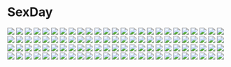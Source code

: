 # SexDay
![](https://konachan.com/jpeg/ed5b20de0569c70b6b15a8bcd66c804f/Konachan.com%20-%20246709%20clouds%20dark%20eva-01%20mecha%20neon_genesis_evangelion%20sky%20watermark.jpg)
![](https://konachan.com/jpeg/09f83315f45923592f9a45306cbb1a8a/Konachan.com%20-%20294537%20breasts%20brown_hair%20censored%20ensemble_%28company%29%20game_cg%20kotoishi_iori%20long_hair%20navel%20nipples%20nude%20pussy_juice%20sex%20tagme_%28artist%29.jpg)
![](https://konachan.com/jpeg/f56f93f567bd5aef1472aa6785d31fe8/Konachan.com%20-%2037361%20asahina_mikuru%20goth-loli%20lolita_fashion%20nagato_yuki%20suzumiya_haruhi%20suzumiya_haruhi_no_yuutsu%20vector.jpg)
![](https://konachan.com/jpeg/f06afc08ca9d97ee30f93a229ada0d4b/Konachan.com%20-%20302479%20camera%20close%20hatsune_miku%20headphones%20microphone%20signed%20spencer_sais%20twintails%20vocaloid%20watermark.jpg)
![](https://konachan.com/image/679986aa79b5d07c852b76091a020427/Konachan.com%20-%20197280%20black_eyes%20black_hair%20blush%20flowers%20headband%20orange%20saten_ruiko%20to_aru_kagaku_no_railgun%20to_aru_majutsu_no_index.jpg)
![](https://konachan.com/jpeg/9ba7bf2a9b8a1d4927a76458636104f2/Konachan.com%20-%20268263%20aliasing%20blush%20bow%20butterfly%20catgirl%20dress%20flowers%20garter%20long_hair%20moon%20red_eyes%20sky%20stars%20twintails%20vocaloid%20voiceroid%20wand%20watermark%20white_hair.jpg)
![](https://konachan.com/image/116445a963cde7cef322b0eb0735109c/Konachan.com%20-%2049926%20kyoukai_no_rinne%20mamiya_sakura%20rokudou_rinne%20takahashi_rumiko.jpg)
![](https://konachan.com/image/21ff17e1c84c27510acb29fa5db08c2a/Konachan.com%20-%20128279%20aqua_eyes%20black_eyes%20black_hair%20blonde_hair%20brown_eyes%20kimono%20loli%20long_hair%20male%20pointed_ears%20purple_eyes%20purple_hair%20s.h.v%20short_hair%20yellow_eyes.jpg)
![](https://konachan.com/image/48c53bf81faab7b6a863e2cf49e6a53e/Konachan.com%20-%20191761%20anthropomorphism%20brown_eyes%20brown_hair%20cherry_blossoms%20flowers%20headband%20japanese_clothes%20long_hair%20miko%20oki_%28koi0koi%29%20sarashi%20skirt%20underwear.jpg)
![](https://konachan.com/jpeg/cd84c55e18657e07a04799d15ab65a69/Konachan.com%20-%20177651%20black_hair%20bow%20brown_eyes%20food%20game_cg%20giga%20kiss_ato%20kneehighs%20natsume_azusa%20school_uniform%20skirt%20tagme_%28artist%29.jpg)
![](https://konachan.com/image/42c93778f86dc4367d80b6eeec992959/Konachan.com%20-%2011685%20ar_tonelico%20ar_tonelico_ii%20cloche_leythal_pastalia%20croix_batel%20luca_trulyworth%20nagi_ryou%20purple_eyes%20white.jpg)
![](https://konachan.com/image/f7a18da586c23b15bec17081f7700c99/Konachan.com%20-%2089159%20hug%20kagamine_len%20kagamine_rin%20male%20vocaloid.jpg)
![](https://konachan.com/image/95bef41140dba84630da12dab11259b8/Konachan.com%20-%20239957%20bou_nin%20clouds%20nobody%20original%20petals%20scenic.jpg)
![](https://konachan.com/jpeg/d213a5a8d3b18d5983606ecfc08c80aa/Konachan.com%20-%20249682%20boots%20green_hair%20long_hair%20narcolepsy-1900%20original%20socks%20thighhighs%20twintails%20white.jpg)
![](https://konachan.com/image/2fee4ecfe2874d9ab1803142b671a038/Konachan.com%20-%20100825%20black_hair%20blue_eyes%20blue_hair%20blush%20boots%20brown_hair%20cheren%20green_eyes%20hat%20hibiki%20jun%20koki%20n%20pikachu%20pokemon%20red_eyes%20red_hair%20scarf%20silver%20touya.jpg)
![](https://konachan.com/jpeg/84f272ce49472997be10f7a94f550a42/Konachan.com%20-%20239825%20black_hair%20chitanda_eru%20cici%20green_eyes%20hyouka%20kneehighs%20long_hair%20male%20oreki_houtarou%20purple_eyes%20school_uniform%20short_hair%20skirt%20umbrella%20white.jpg)
![](https://konachan.com/jpeg/5dd405c774bd164b329c2cfc138e6a27/Konachan.com%20-%20226906%20anastasia_%28idolmaster%29%20idolmaster%20idolmaster_cinderella_girls%20kanzaki_ranko%20nitta_minami%20yuuki_tatsuya.jpg)
![](https://konachan.com/jpeg/ad4e826d266faeb80e24ea083fd3fc97/Konachan.com%20-%20143247%20alice_margatroid%20blood%20boat%20brown%20doll%20monochrome%20onozuka_komachi%20scythe%20shanghai_doll%20sword%20touhou%20weapon%20yam-potong.jpg)
![](https://konachan.com/image/c6cd194e60c99dbda390ecd01f452d32/Konachan.com%20-%2071639%20black_hair%20bleach%20brown_hair%20glasses%20group%20inoue_orihime%20ishida_uryuu%20kon%20kuchiki_rukia%20long_hair%20male%20orange_hair%20short_hair%20yasutora_sado.jpg)
![](https://konachan.com/image/5b7e75f199ab4f3a8237504fe013637b/Konachan.com%20-%20145536%20alice_in_wonderland%20blue_eyes%20blue_hair%20blush%20cheshire_cat%20gloves%20hat%20kasei_%28xyz%29%20maid%20school_uniform%20shiori_otoha%20short_hair%20tree%20white_rabbit.jpg)
![](https://konachan.com/image/be7d2a8231259f084a4ee25a4084f9c6/Konachan.com%20-%2070201%20flowers%20gun%20weapon.jpg)
![](https://konachan.com/image/059d5fcdd9ab62998e77880c82536696/Konachan.com%20-%20101412%202girls%20bikini%20breasts%20charlotte_dunois%20cleavage%20eyepatch%20infinite_stratos%20laura_bodewig%20swimsuit%20white.jpg)
![](https://konachan.com/jpeg/f4dd85b790f7d7147241fa771cdfb2da/Konachan.com%20-%20136323%20bed%20censored%20game_cg%20habane_kotori%20kono_oozora_ni_tsubasa_wo_hirogete%20nipples%20nude.jpg)
![](https://konachan.com/jpeg/e4dc4061ca05dd0ad5d19d78e27101e0/Konachan.com%20-%20154090%20black_hair%20blue_eyes%20blush%20fi-san%20gloves%20hat%20long_hair%20navel.jpg)
![](https://konachan.com/jpeg/77503540fb4e746a77a3c1b2436a4f94/Konachan.com%20-%20158748%20blue_eyes%20game_cg%20hayakawa_harui%20lass%20michioka_airi%20necklace%20panties%20pink_hair%20spread_legs%20thighhighs%20twintails%20underwear.jpg)
![](https://konachan.com/jpeg/95e565f03d79a8fcdc8f5cc3de33da75/Konachan.com%20-%20227406%20hinanawi_tenshi%20houkiboshi%20touhou.jpg)
![](https://konachan.com/jpeg/d7193299f54827e103d42e4737949766/Konachan.com%20-%20108994%20blue_eyes%20game_cg%20grass%20kureha_%28maikaze_no_melt%29%20maikaze_no_melt%20pointed_ears%20purple_hair%20shorts%20tenmaso%20whirlpool.jpg)
![](https://konachan.com/image/a1ce51207a9e3dabc728968af0d274f1/Konachan.com%20-%20181137%20dress%20goth-loli%20lolita_fashion%20peach-pit%20rozen_maiden%20suigintou.jpg)
![](https://konachan.com/image/682e3dc173eb8dd1bb347d1f0974fb9e/Konachan.com%20-%20190330%20ass%20black_hair%20blush%20breasts%20brown_eyes%20gloves%20grass%20green_eyes%20headphones%20nipples%20nude%20ponytail%20pubic_hair%20socks%20tan_lines%20tree%20wet%20yohane%20yuri.jpg)
![](https://konachan.com/image/3865fe3769f78ff944309c852f02791a/Konachan.com%20-%2077381%20kagamine_rin%20vocaloid.jpg)
![](https://konachan.com/jpeg/b0615e0e6548c592ddfac124ac7b645c/Konachan.com%20-%206910%20aqua_eyes%20black_hair%20cradle%20elbow_gloves%20eyepatch%20flowers%20gloves%20gray_hair%20hakurei_reimu%20long_hair%20miko%20red_eyes%20ribbons%20touhou%20wings%20yakumo_yukari.jpg)
![](https://konachan.com/image/c3d19e1238587c85020e727269eb03d7/Konachan.com%20-%20116996%20caffein%20kasane_teto%20utau.jpg)
![](https://konachan.com/image/deb80b484bf786f58469fdbbc59cd1c7/Konachan.com%20-%20286269%20braids%20jpeg_artifacts%20long_hair%20naox%20original%20scenic%20school_uniform%20skirt%20twintails.jpg)
![](https://konachan.com/image/fd9a18d8fe06617b504a713f2288fe8f/Konachan.com%20-%2022704%20animal%20asahina_mikuru%20dog%20flowers%20petals%20spring%20suzumiya_haruhi_no_yuutsu%20third-party_edit%20vector.jpg)
![](https://konachan.com/image/e51cc3a96e11c3c466518ec785c26e57/Konachan.com%20-%20152957%20gun%20infinite_stratos%20laura_bodewig%20mecha%20nenchi%20tagme%20weapon%20zoom_layer.jpg)
![](https://konachan.com/image/df12c44b84ec3ef2312de1216c98f645/Konachan.com%20-%2032077%20final_fantasy%20final_fantasy_vii%20final_fantasy_vii_advent_children%20tifa_lockhart.jpg)
![](https://konachan.com/image/d0e2999d4fd59c7a7f1e248fc1857ea1/Konachan.com%20-%2011832%20priest_%28ragnarok_online%29%20ragnarok_online.jpg)
![](https://konachan.com/jpeg/aa9b79d4a389a850e2cbe3b874df1b8d/Konachan.com%20-%20197538%20aeve%20breasts%20cleavage%20headband%20kasumigaoka_utaha%20long_hair%20naked_shirt%20no_bra%20open_shirt%20red_eyes%20saenai_heroine_no_sodatekata%20shirt.jpg)
![](https://konachan.com/jpeg/5bf1e4143f4498ed1a937b34c4282a84/Konachan.com%20-%20202237%20all_male%20aqua_eyes%20blonde_hair%20cape%20fang%20hoodie%20hyakuya_mikaela%20kawasaki_toiro%20male%20owari_no_seraph%20short_hair%20white.jpg)
![](https://konachan.com/jpeg/de9c9c6353bfefb725e8066e7a4ed56f/Konachan.com%20-%20120819%20game_cg%20ninomae_sakura%20shunki_gentei_poco_a_poco.jpg)
![](https://konachan.com/jpeg/ee82e685dd73b46182748ba89326ead6/Konachan.com%20-%2083022%20glasses%20hat%20majolica_le_fay%20ookami-san_to_shichinin_no_nakama-tachi%20transparent%20vector.jpg)
![](https://konachan.com/image/5aba1adbee759aa625363240043e7d36/Konachan.com%20-%20173519%20animal_ears%20autumn%20gray_hair%20hat%20inubashiri_momiji%20pantyhose%20pink_eyes%20ribbons%20short_hair%20skirt%20tail%20touhou%20wolfgirl%20yumemomosaka.jpg)
![](https://konachan.com/jpeg/d4031f7a87b9333b80182e2f78587524/Konachan.com%20-%20191974%20cube%20enomoto_kaho%20game_cg%20kantoku%20your_diary.jpg)
![](https://konachan.com/jpeg/fac2b4d02aa9799627eb23826dcc76f2/Konachan.com%20-%20221995%20black_eyes%20boots%20bow%20brown_eyes%20brown_hair%20chain%20fire%20green_eyes%20group%20idolmaster%20long_hair%20microphone%20navel%20shorts%20skirt%20tie%20wink%20yamato_aki.jpg)
![](https://konachan.com/image/3277d5a1b83f5c9833b1618c49c3caee/Konachan.com%20-%20185856%202girls%20bikini%20blonde_hair%20breasts%20cleavage%20estelle_norn_stern%20kenkoku_no_jungfrau%20long_hair%20swimsuit%20yasaka_minato.jpg)
![](https://konachan.com/image/d99fa90908ecfb9ab6c281bdc561f511/Konachan.com%20-%20213955%20aqua_eyes%20bikini_top%20black_hair%20black_rock_shooter%20chain%20gloves%20hanshu%20hoodie%20kuroi_mato%20long_hair%20shorts%20twintails%20weapon.jpg)
![](https://konachan.com/image/a22e913b2ff7e13c4d62a56a93330695/Konachan.com%20-%2033424%20alphonse_elric%20animal%20dog%20edward_elric%20fullmetal_alchemist.jpg)
![](https://konachan.com/image/d6603e8ce5c06a19b2755990b3cd8160/Konachan.com%20-%20194560%20aqua_eyes%20braids%20breasts%20cleavage%20food%20game_cg%20long_hair%20necklace%20ohno_tetsuya%20prism_princess%20purple_hair%20shiina_kaho%20thighhighs.jpg)
![](https://konachan.com/image/170728003268f169151a9f46296c3791/Konachan.com%20-%2014131%20disgaea%20flonne%20prinny%20prinny_squad.jpg)
![](https://konachan.com/image/5d4f35164c7564793649fa9f560206f2/Konachan.com%20-%20186103%20blush%20breasts%20nipples%20panties%20panty_pull%20scan%20see_through%20shiwasu_no_okina%20tagme%20underwear%20undressing.jpg)
![](https://konachan.com/jpeg/3ccf892f77b6070655d82b9eaf7320e4/Konachan.com%20-%20290635%20aqua_eyes%20ass%20choker%20fate_grand_order%20fate_%28series%29%20long_hair%20meltryllis%20purple_hair%20ribbons%20swimsuit%20yuunagi_%28seventh_heaven%29.jpg)
![](https://konachan.com/jpeg/49903e1c1353d2a7d8847af732f9659d/Konachan.com%20-%20143947%202girls%20demon%20f7%28eiki%29%20fang%20glasses%20gray_hair%20green_hair%20gun%20horns%20kneesocks_%28character%29%20long_hair%20scanty%20scythe%20thighhighs%20weapon%20yellow_eyes.jpg)
![](https://konachan.com/image/f991dfc1740e6dba4cb1ab710a7f86db/Konachan.com%20-%2012346%20anemone%20butterfly%20eureka_seven.jpg)
![](https://konachan.com/image/5613b9d2e246b94fb184cc29a1abe58b/Konachan.com%20-%20162788%20animal_ears%20bodysuit%20deneb_%28noble324%29%20green_eyes%20jpeg_artifacts%20long_hair%20original%20red_hair%20skintight.jpg)
![](https://konachan.com/image/5127dd09d03da69eb785552da62b98e3/Konachan.com%20-%20139268%20ass%20breasts%20nipples%20sex%20tagme%20torn_clothes%20touhou.jpg)
![](https://konachan.com/image/65c914810577021cb5de40d8ed0e97f3/Konachan.com%20-%20223141%202girls%20akemi_homura%20barefoot%20kaname_madoka%20kiss%20mahou_shoujo_madoka_magica%20mizuki_%28flowerlanguage%29%20school_uniform%20shoujo_ai.jpg)
![](https://konachan.com/image/4510756055499041fdde0190274f154d/Konachan.com%20-%20174152%20black_eyes%20black_hair%20blue_hair%20bow%20breasts%20headband%20kneehighs%20long_hair%20miki_sayaka%20navel%20nipples%20open_shirt%20purple_eyes%20short_hair%20skirt%20yuri.jpg)
![](https://konachan.com/image/467174f6ffce220bff5c53707bb5cc75/Konachan.com%20-%2044785%20kuonji_alice%20mahou_tsukai_no_yoru%20type-moon.jpg)
![](https://konachan.com/jpeg/a4b1d8e4c622dad3f9a956c2efaf2e04/Konachan.com%20-%20237740%20aliasing%20book%20boots%20brown_hair%20cosplay%20final_fantasy%20glasses%20gloves%20hat%20itoha_nana%20kunikida_hanamaru%20long_hair%20thighhighs%20yellow_eyes.jpg)
![](https://konachan.com/image/80bd530f5a872c701ad3a54d1992fd0d/Konachan.com%20-%2015829%20f-ism%20maid%20murakami_suigun.jpg)
![](https://konachan.com/image/80520eef59018209572fbe935cf71e8b/Konachan.com%20-%20225272%20black_hair%20blue_eyes%20blush%20braids%20brown_eyes%20brown_hair%20cake%20crying%20food%20group%20misaki_akeno%20nosa_kouko%20ponytail%20red_eyes%20tears%20twintails%20wink.jpg)
![](https://konachan.com/jpeg/b29bfc090358cf775a27540a3dcfa4f5/Konachan.com%20-%20257356%20animal%20anthropomorphism%20azur_lane%20bird%20blonde_hair%20boots%20hat%20kazenokaze%20long_hair%20military%20purple_eyes%20skirt%20thighhighs%20tie%20uniform%20water.jpg)
![](https://konachan.com/image/bdcfc6e1bd4ab90b99969b66a447879f/Konachan.com%20-%20256299%20ass%20barefoot%20beach%20bikini%20blonde_hair%20blue_eyes%20clouds%20kiniro_mosaic%20kujou_karen%20loli%20long_hair%20ponytail%20purple_eyes%20ribbons%20sky%20swimsuit%20water.jpg)
![](https://konachan.com/image/bad81a4f491d7e7d6737e13260df47a6/Konachan.com%20-%20152691%20animal%20bird%20boat%20city%20landscape%20original%20scenic%20seo_tatsuya%20water.jpg)
![](https://konachan.com/jpeg/5c729df58e2f72bce7e96813db2d3878/Konachan.com%20-%20215006%20aliasing%20animal_ears%20anthropomorphism%20black_hair%20catgirl%20gloves%20kneehighs%20long_hair%20miko_92%20red_eyes%20ribbons%20school_uniform%20tail%20thighhighs%20twintails.jpg)
![](https://konachan.com/image/eaf24f41f44741d4d212d172e441aa20/Konachan.com%20-%2046501%20yarisakura_hime%20yozakura_quartet.jpg)
![](https://konachan.com/image/d4d47afa52ba67ee670a92d32e8a400f/Konachan.com%20-%2013986%20flcl.jpg)
![](https://konachan.com/image/1d8e4474d907756a51488467e21b8f9d/Konachan.com%20-%2050363%20bekkankou%20fortune_arterial%20sendo_erika%20swimsuit%20yuuki_kanade.jpg)
![](https://konachan.com/image/f63b946982d282c6a0fb1757ec7064a5/Konachan.com%20-%20167270%20bikini%20blue_eyes%20breasts%20cleavage%20hat%20long_hair%20megurine_luka%20mikoko_%28mg2%29%20navel%20pink_hair%20swimsuit%20tattoo%20vocaloid.jpg)
![](https://konachan.com/image/f1a1d28b987f306328a958f01a77feb9/Konachan.com%20-%20166631%202girls%20black_hair%20blush%20bubbles%20chain%20hato_satobeni%20houjuu_nue%20kneehighs%20murasa_minamitsu%20school_uniform%20short_hair%20shorts%20shoujo_ai%20touhou%20wings.jpg)
![](https://konachan.com/image/cc1a98f93e1bd8d4c1aecd11328b49df/Konachan.com%20-%2049937%20cirno%20fairy%20touhou.jpg)
![](https://konachan.com/jpeg/929bd06e97380954281b33a18b7dc3d1/Konachan.com%20-%20104238%202girls%20animal_ears%20bath%20kooh%20long_hair%20pangya%20red_eyes%20school_swimsuit%20swimsuit%20tatekawa_mako%20thighhighs%20twintails%20water%20wet.jpg)
![](https://konachan.com/image/5e7024b08f6bf0a31b8fe5654bc57028/Konachan.com%20-%2087891%20aqua_eyes%20blonde_hair%20breasts%20cleavage%20horns%20panties%20ragnarok_online%20thighhighs%20underwear.jpg)
![](https://konachan.com/image/73f4ef8211f576e8c9228a322a932253/Konachan.com%20-%20287062%20black_hair%20brown_eyes%20building%20city%20guitar%20instrument%20night%20original%20rooftop%20scenic%20short_hair%20shorts%20signed%20sky%20stars%20tamaki_%28tamaki_illust%29.jpg)
![](https://konachan.com/image/c5efe586e7ddccef510c24e4e21bc3ea/Konachan.com%20-%20281291%20blue_eyes%20blue_hair%20breasts%20cleavage%20dress%20kavka%20long_hair%20no_bra%20original%20tentacles.jpg)
![](https://konachan.com/jpeg/d5137d4206018ab195c31a8e91baf237/Konachan.com%20-%20258693%20blonde_hair%20cage%20cape%20dress%20fate_grand_order%20fate_%28series%29%20headdress%20long_hair%20magic%20red_eyes%20twintails%20waifu2x%20xia_%28ryugo%29.jpg)
![](https://konachan.com/image/73190ea96fb2990b435ddba7bf29dbfe/Konachan.com%20-%20195525%20aircraft%20animal%20aqua_eyes%20bird%20black_hair%20blue_hair%20brown_eyes%20brown_hair%20group%20long_hair%20male%20orange_hair%20original%20red_eyes%20short_hair%20skirt%20wadanaka.jpg)
![](https://konachan.com/jpeg/b7f1e09722737e6e80a3ddd568b939bb/Konachan.com%20-%20244528%20anus%20breasts%20censored%20game_cg%20gloves%20long_hair%20mirror%20nipples%20no_bra%20open_shirt%20panties%20penis%20pussy%20red_eyes%20ribbons%20sex%20thighhighs%20underwear.jpg)
![](https://konachan.com/image/330e718bf3bbf63b0d45328fe1155e15/Konachan.com%20-%2022537%20ever17%20komachi_tsugumi.jpg)
![](https://konachan.com/image/8e48d85ace10d9c370733dc82a210ca4/Konachan.com%20-%20135731%20all_male%20blush%20choker%20kagamine_len%20male%20panties%20ribbons%20thighhighs%20tie%20touyama_soboro%20trap%20underwear%20vocaloid.jpg)
![](https://konachan.com/jpeg/446089ad9c50d44ba7098fe1afdeea5a/Konachan.com%20-%2090672%20barefoot%20bed%20bike_shorts%20blue_hair%20blush%20japanese_clothes%20long_hair%20mizune_gin%20pink_eyes%20prism_rhythm%20ribbons%20sesena_yau%20shorts.jpg)
![](https://konachan.com/image/aa3b6274c60d710aa72b28d2de6c9290/Konachan.com%20-%20190744%20bike_shorts%20black_hair%20blue_eyes%20blush%20brown_eyes%20brown_hair%20long_hair%20original%20pantyhose%20rezi%20short_hair%20shorts%20skirt%20skirt_lift%20thighhighs.jpg)
![](https://konachan.com/image/01bf1094774d69fbd45886e5d9ef1179/Konachan.com%20-%20166866%20blue_eyes%20blue_hair%20bow%20cirno%20dress%20fairy%20risutaru%20short_hair%20socks%20touhou%20water%20wings.jpg)
![](https://konachan.com/image/203726216a04da9ab1dbeca20fe57562/Konachan.com%20-%20198990%20animal_ears%20ass%20blue_hair%20breasts%20catgirl%20kiryuu_hina%20multiple_tails%20neko_koi%20nipples%20no_bra%20panties%20panty_pull%20tail%20thighhighs%20underwear%20whirlpool.jpg)
![](https://konachan.com/jpeg/f96d6aaf013969737e57d2e01705288f/Konachan.com%20-%20215987%20anus%20ass%20breasts%20brown_eyes%20christina_sierra%20gradient%20long_hair%20mobile_suit_gundam%20nude%20orange_hair%20ponytail%20pussy%20tadano_akira%20uncensored.jpg)
![](https://konachan.com/image/14142667a789749fe930edc7c482ebb5/Konachan.com%20-%2025733%20blood%20higurashi_no_naku_koro_ni%20houjou_satoko%20knife%20ryuuguu_rena%20winter.jpeg)
![](https://konachan.com/jpeg/31bbbf78d2a197f76b0381565f1064fd/Konachan.com%20-%20219061%20bicolored_eyes%20feathers%20game_console%20headphones%20hyanna-natsu%20music%20original%20skirt%20sky%20thighhighs%20twintails%20wings.jpg)
![](https://konachan.com/jpeg/49cbc26df6a26fdbc173b9f28b39f6f3/Konachan.com%20-%20151768%20carlyle_mel%20game_cg%20leki_vestoria_floria%20ryuuyoku_no_melodia%20tenmaso%20whirlpool.jpg)
![](https://konachan.com/jpeg/062422e53b8539edb5e8de6a5476d2fd/Konachan.com%20-%2042564%20izumi_konata%20lucky_star.jpg)
![](https://konachan.com/image/c1983cbae49573773c9d62d4326de098/Konachan.com%20-%2086584%20ass%20bed%20blush%20bondage%20book%20brown_hair%20original%20panties%20school_uniform%20skirt%20skirt_lift%20suda_%28yuunagi_enikki%29%20tears%20underwear.jpg)
![](https://konachan.com/image/0b2cfe9590a806eff6a559dd4add5592/Konachan.com%20-%2095144%20breasts%20cleavage%20green_eyes%20green_hair%20gumi%20junji%20vocaloid.jpg)
![](https://konachan.com/image/f85e82a92ce50340b28bdb2077c19e5d/Konachan.com%20-%2061176%20akahige%20beatrice%20bikini%20shannon%20swimsuit%20umineko_no_naku_koro_ni%20ushiromiya_battler%20ushiromiya_jessica.jpg)
![](https://konachan.com/jpeg/d1302bdc6858af464cc1fb5381bd857e/Konachan.com%20-%2053797%20hirasawa_yui%20k-on%21.jpg)
![](https://konachan.com/image/cbe82075e3edbe6fda0705535ed1f1fd/Konachan.com%20-%2063762%20crying%20favorite%20game_cg%20hoshizora_no_memoria%20long_hair%20mare_s_ephemeral%20ribbons%20short_hair%20staff%20tears.jpg)
![](https://konachan.com/jpeg/1bc75ee3393817e45626b6d4b97a219a/Konachan.com%20-%20288152%20blush%20bow%20brown_eyes%20brown_hair%20hanekoto%20original%20school_uniform%20skirt%20socks%20waifu2x%20watermark.jpg)
![](https://konachan.com/image/7efbed2f346c0394ff966e9a9c64ae39/Konachan.com%20-%2070601%20hirasawa_yui%20k-on%21%20nakano_azusa.jpg)
![](https://konachan.com/image/f1978acbdf33c20524414ee7d807fd65/Konachan.com%20-%20182107%20animal%20barefoot%20bikini%20fish%20swimsuit%20tachibana_yuu%20tagme.jpg)
![](https://konachan.com/image/df8bc774eda2a79140b5ca4ecaf5e6cc/Konachan.com%20-%20176855%20animal_ears%20blonde_hair%20blue_eyes%20bunny_ears%20glasses%20jpeg_artifacts%20original%20yun_%28bonopati%29.jpg)
![](https://konachan.com/jpeg/b9d7adea0b6a8119212b956476e1896b/Konachan.com%20-%20134981%20flandre_scarlet%20mizumidori%20school_uniform%20thighhighs%20touhou.jpg)
![](https://konachan.com/image/35c2b6741d49e4a9e2990cd8d76435e6/Konachan.com%20-%20278676%20barefoot%20blue_eyes%20blue_hair%20bow%20hoodie%20long_hair%20lzh%20nopan%20ofuda%20touhou%20yorigami_shion.jpg)
